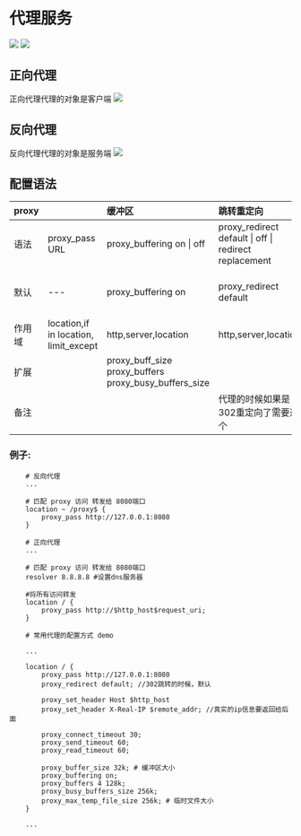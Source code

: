 # 代理服务

![](https://github.com/kingofzihua/middleware-architecture-based-on-nginx/tree/2e7a10d6ee4bfe83fce6d75d27b818bc96a69f67/assets/proxy-chart.png) ![](https://github.com/kingofzihua/middleware-architecture-based-on-nginx/tree/2e7a10d6ee4bfe83fce6d75d27b818bc96a69f67/assets/proxy-chart-1.png)

## 正向代理

正向代理代理的对象是客户端 ![](https://github.com/kingofzihua/middleware-architecture-based-on-nginx/tree/2e7a10d6ee4bfe83fce6d75d27b818bc96a69f67/assets/forward-agent.png)

## 反向代理

反向代理代理的对象是服务端 ![](https://github.com/kingofzihua/middleware-architecture-based-on-nginx/tree/2e7a10d6ee4bfe83fce6d75d27b818bc96a69f67/assets/reverse-proxy.png)

## 配置语法

| proxy |  | 缓冲区 | 跳转重定向 | 头信息 | 超时 |
| :--- | :--- | :--- | :--- | :--- | :--- |
| 语法 | proxy\_pass URL | proxy\_buffering on \| off | proxy\_redirect default \| off \| redirect replacement | proxy\_set\_header field value | proxy\_connect\_timeout time |
| 默认 | --- | proxy\_buffering on | proxy\_redirect default | proxy\_set\_header Host $proxy\_host   proxy\_set\_header Connection close | proxy\_connect\_timeout 60s |
| 作用域 | location,if in location, limit\_except | http,server,location | http,server,location | http,server,location | http,server,location |
| 扩展 |  | proxy\_buff\_size   proxy\_buffers   proxy\_busy\_buffers\_size |  | proxy\_hide\_header   proxy\_set\_boby | proxy\_read\_timeout   proxy\_send\_timeout |
| 备注 |  |  | 代理的时候如果是302重定向了需要这个 |  |  |

### 例子:

```text
    # 反向代理
    ...

    # 匹配 proxy 访问 转发给 8080端口
    location ~ /proxy$ {
        proxy_pass http://127.0.0.1:8080
    }
```

```text
    # 正向代理
    ...

    # 匹配 proxy 访问 转发给 8080端口
    resolver 8.8.8.8 #设置dns服务器

    #将所有访问转发
    location / {
        proxy_pass http://$http_host$request_uri;
    }
```

```text
    # 常用代理的配置方式 demo

    ...

    location / {
        proxy_pass http://127.0.0.1:8080
        proxy_redirect default; //302跳转的时候，默认

        proxy_set_header Host $http_host
        proxy_set_header X-Real-IP $remote_addr; //真实的ip信息要返回给后面

        proxy_connect_timeout 30;
        proxy_send_timeout 60;
        proxy_read_timeout 60;

        proxy_buffer_size 32k; # 缓冲区大小
        proxy_buffering on; 
        proxy_buffers 4 128k;
        proxy_busy_buffers_size 256k;
        proxy_max_temp_file_size 256k; # 临时文件大小
    }

    ...
```

